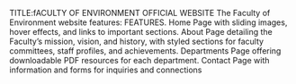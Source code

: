 TITLE:fACULTY OF ENVIRONMENT OFFICIAL WEBSITE
The Faculty of Environment website features:
FEATURES.
Home Page with sliding images, hover effects, and links to important sections.
About Page detailing the Faculty’s mission, vision, and history, with styled sections for faculty committees, staff profiles, and achievements.
Departments Page offering downloadable PDF resources for each department.
Contact Page with information and forms for inquiries and connections
